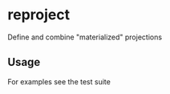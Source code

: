 # reproject

Define and combine "materialized" projections

## Usage

For examples see the test suite
